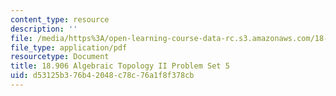 ```yaml
---
content_type: resource
description: ''
file: /media/https%3A/open-learning-course-data-rc.s3.amazonaws.com/18-906-algebraic-topology-ii-spring-2020/d53125b376b42048c78c76a1f8f378cb_MIT18_906S20_pset5.pdf
file_type: application/pdf
resourcetype: Document
title: 18.906 Algebraic Topology II Problem Set 5
uid: d53125b3-76b4-2048-c78c-76a1f8f378cb
---
```

